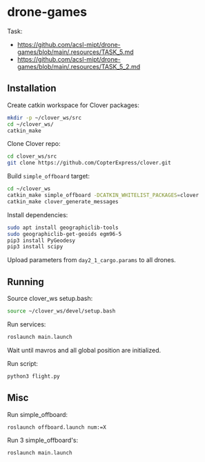 # drone-games

Task:

* https://github.com/acsl-mipt/drone-games/blob/main/.resources/TASK_5.md
* https://github.com/acsl-mipt/drone-games/blob/main/.resources/TASK_5_2.md

## Installation

Create catkin workspace for Clover packages:

```bash
mkdir -p ~/clover_ws/src
cd ~/clover_ws/
catkin_make
```

Clone Clover repo:

```bash
cd clover_ws/src
git clone https://github.com/CopterExpress/clover.git
```

Build `simple_offboard` target:

```bash
cd ~/clover_ws
catkin_make simple_offboard -DCATKIN_WHITELIST_PACKAGES=clover
catkin_make clover_generate_messages
```

Install dependencies:

```bash
sudo apt install geographiclib-tools
sudo geographiclib-get-geoids egm96-5
pip3 install PyGeodesy
pip3 install scipy
```

Upload parameters from `day2_1_cargo.params` to all drones.

## Running

Source clover_ws setup.bash:

```bash
source ~/clover_ws/devel/setup.bash
```

Run services:

```bash
roslaunch main.launch
```

Wait until mavros and all global position are initialized.

Run script:

```bash
python3 flight.py
```

## Misc

Run simple_offboard:

```bash
roslaunch offboard.launch num:=X
```

Run 3 simple_offboard's:

```bash
roslaunch main.launch
```
